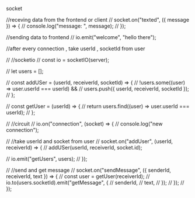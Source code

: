 socket

//receving data from the frontend or client
// socket.on("texted", ({ message }) => {
// console.log("message: ", message);
// });

//sending data to frontend
// io.emit("welcome", "hello there");

//after every connection , take userId , socketId from user

// //socketio
// const io = socketIO(server);

// let users = [];

// const addUSer = (userId, receiverId, socketId) => {
// !users.some((user) => user.userId === userId) &&
// users.push({ userId, receiverId, socketId });
// };

// const getUser = (userId) => {
// return users.find((user) => user.userId === userId);
// };

// //circuit
// io.on("connection", (socket) => {
// console.log("new connection");

// //take userId and socket from user
// socket.on("addUser", (userId, receiverId) => {
// addUSer(userId, receiverId, socket.id);

// io.emit("getUsers", users);
// });

// //send and get message
// socket.on("sendMessage", ({ senderId, receiverId, text }) => {
// const user = getUser(receiverId);
// io.to(users.socketId).emit("getMessage", {
// senderId,
// text,
// });
// });
// });
